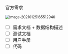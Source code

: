 官方需求

<img src="C:\Users\Gary\AppData\Roaming\Typora\typora-user-images\image-20210125165512940.png" alt="image-20210125165512940" style="zoom: 80%;" />

- [ ] 需求文档 + 数据结构描述
- [ ] 测试文档
- [ ] 用户手册
- [ ] 代码